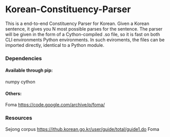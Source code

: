 # Korean-Constituency-Parser

This is a end-to-end Constituency Parser for Korean. Given a Korean sentence, it gives you N most possible parses for the sentence. The parser will be given in the form of  a Cython-compiled .so file, so it is fast on both CLI environments Python environments. In such eviroments, the files can be imported directly, identical to a Python module. 

### Dependencies
#### Available through pip:
numpy
cython
#### Others:
Foma https://code.google.com/archive/p/foma/

### Resources
Sejong corpus https://ithub.korean.go.kr/user/guide/total/guide1.do
Foma 
